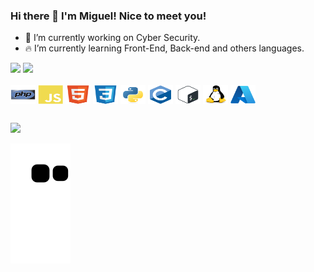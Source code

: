 ### Hi there 👋 I'm Miguel! Nice to meet you!

- 🔭 I’m currently working on Cyber Security.
- 🔥 I’m currently learning Front-End, Back-end and others languages.

<div align="justify">
  <href="https://github.com/Gh0s7j0k3r">
  <img height="170em" src="https://github-readme-stats.vercel.app/api?username=Gh0s7j0k3r&show_icons=true&theme=tokyonight&include_all_commits=true&count_private=true"/>
  <img height="170em" src="https://github-readme-stats.vercel.app/api/top-langs/?username=Gh0s7j0k3r&layout=default&langs_count=10&theme=tokyonight"/>
</div>
<div style="display: inline_block"><br>
  <img align="center" alt="Miguel-PHP" height="30" width="40" src="https://raw.githubusercontent.com/devicons/devicon/master/icons/php/php-original.svg">
  <img align="center" alt="Miguel-Js" height="30" width="40" src="https://raw.githubusercontent.com/devicons/devicon/master/icons/javascript/javascript-plain.svg">
  <img align="center" alt="Miguel-HTML" height="30" width="40" src="https://raw.githubusercontent.com/devicons/devicon/master/icons/html5/html5-original.svg">
  <img align="center" alt="Miguel-CSS" height="30" width="40" src="https://raw.githubusercontent.com/devicons/devicon/master/icons/css3/css3-original.svg">
  <img align="center" alt="Miguel-Python" height="30" width="40" src="https://raw.githubusercontent.com/devicons/devicon/master/icons/python/python-original.svg">
  <img align="center" alt="Miguel-C" height="30" width="40" src="https://raw.githubusercontent.com/devicons/devicon/master/icons/c/c-original.svg">
  <img align="center" alt="Miguel-Bash" height="30" width="40" src="https://raw.githubusercontent.com/devicons/devicon/master/icons/bash/bash-original.svg">
  <img align="center" alt="Miguel-Linux" height="30" width="40" src="https://raw.githubusercontent.com/devicons/devicon/master/icons/linux/linux-original.svg">
  <img align="center" alt="Miguel-Azure" height="30" width="40" src="https://raw.githubusercontent.com/devicons/devicon/master/icons/azure/azure-original.svg">
</div>
  
##
  
<div> 
  <a href="https://www.linkedin.com/in/miguelmoises/" target="_blank"><img src="https://img.shields.io/badge/-LinkedIn-%230077B5?style=for-the-badge&logo=linkedin&logoColor=white" target="_blank"></a> 
 
  ![Snake animation](https://github.com/Gh0s7j0k3r/Gh0s7j0k3r/blob/output/github-contribution-grid-snake.svg)
 
</div>
